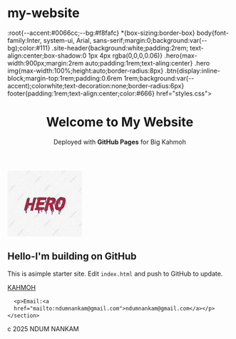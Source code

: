 # my-website
<!doctype html>
<html lang="en">
<heah>
  <meta charset="utf-8" />
  <meta name="viewport" 
    content="width=device-width,initial-scale=1" />
  <title>My GtiHub Pages Site</title>
  <link rel="stylesheet"
    <style>
    :root{--accent:#0066cc;--bg:#f8fafc}
    *{box-sizing:border-box}
    body{font-family:Inter, system-ui, Arial,
    sans-serif;margin:0;background:var(--bg);color:#111}
    .site-header{background:white;padding:2rem;
      text-align:center;box-shadow:0 1px 4px rgba(0,0,0,0.06)}
    .hero{max-width:900px;margin:2rem
    auto;padding:1rem;text-aling:center}
    .hero
    img{max-width:100%;height:auto;border-radius:8px}
    .btn{display:inline-block;margin-top:1rem;padding:0.6rem
      1rem;background:var(--accent);colorwhite;text-decoration:none;border-radius:6px}
    footer{padding:1rem;text-align:center;color:#666}
</style>
      href="styles.css">
</heah>
<body>
      <header class="site-header">
        <h1>Welcome to My Website</h1>
        <p>Deployed with <strong>GitHub Pages</strong> for Big Kahmoh</p>
      </header>

  <main>
    <section class="hero">
      <img src="download (1).jpg" alt="Hero image">
      <h2>Hello-I'm building on GitHub</h2>
            <p>This is asimple starter site. Edit <code>index.html</code> and push to GitHub to update. </p>
      <a class="btn"
       href="#contact">KAHMOH</a>
    </section>
    <section id="contact">
      
      <p>Email:<a 
      href="mailto:ndumnankam@gmail.com">ndumnankam@gmail.com</a></p>
    </section>
  </main>

  <footer>
    <p>c 2025 NDUM NANKAM</p>
  </footer>

  <script src="script.js" defer>
    document.addEventListener('DOMContentLoaded',()=>{
      console.log('Siten loaded - ready to edit!');
    });
  </script>  
</body>
</html>
